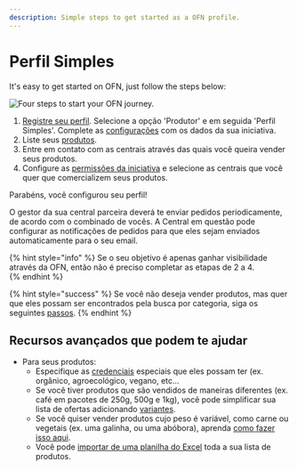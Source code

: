 ```yaml
---
description: Simple steps to get started as a OFN profile.
---
```


# Perfil Simples

It's easy to get started on OFN, just follow the steps below:

![Four steps to start your OFN journey.](../.gitbook/assets/quick-set-up-in-5-steps-profile.png)

1. [Registre seu perfil](https://app.gitbook.com/@ofn-brasil/s/guide-ofn/~/drafts/-M1agwj8wgQ-HECDEnOf/basic-features/register-and-create-your-profile).  Selecione a opção 'Produtor' e em seguida 'Perfil Simples'. Complete as [configurações](https://app.gitbook.com/@ofn-brasil/s/guide-ofn/~/drafts/-M1agwj8wgQ-HECDEnOf/basic-features/enterprise-profile/enterprise-settings) com os dados da sua iniciativa.
2. Liste seus [produtos](../recursos-basicos/products-1/products.md).
3. Entre em contato com as centrais através das quais você queira vender seus produtos.  
4. Configure as [permissões da iniciativa](https://app.gitbook.com/@ofn-brasil/s/guide-ofn/~/drafts/-M1agwj8wgQ-HECDEnOf/basic-features/enterprise-profile/enterprise-to-enterprise-permissions-e2es) e selecione as centrais que você quer que comercializem seus produtos.

Parabéns, você configurou seu perfil!

O gestor da sua central parceira deverá te enviar pedidos periodicamente, de acordo com o combinado de vocês. A Central em questão pode configurar as notificações de pedidos para que eles sejam enviados automaticamente para o seu email. 

{% hint style="info" %}
Se o seu objetivo é apenas ganhar visibilidade através da OFN, então não é preciso completar as etapas de 2 a 4.  
{% endhint %}

{% hint style="success" %}
Se você não deseja vender produtos, mas quer que eles possam ser encontrados pela busca por categoria, siga os seguintes [passos](https://app.gitbook.com/@ofn-brasil/s/guide-ofn/~/drafts/-M1agwj8wgQ-HECDEnOf/basic-features/enterprise-profile/making-a-producer-profile-searchable-by-product-category). 
{% endhint %}

## Recursos avançados que podem te ajudar

* Para seus produtos: 
  * Especifique as [credenciais](https://app.gitbook.com/@ofn-brasil/s/guide-ofn/~/drafts/-M1agwj8wgQ-HECDEnOf/basic-features/products-1/product-properties) especiais que eles possam ter \(ex. orgânico, agroecológico, vegano, etc...
  * Se você tiver produtos que são vendidos de maneiras diferentes \(ex. café em pacotes de 250g, 500g e 1kg\), você pode simplificar sua lista de ofertas adicionando [variantes](https://app.gitbook.com/@ofn-brasil/s/guide-ofn/~/drafts/-M1agwj8wgQ-HECDEnOf/basic-features/products-1/product-variants).
  * Se você quiser vender produtos cujo peso é variável, como carne ou vegetais \(ex. uma galinha, ou uma abóbora\), aprenda [como fazer isso aqui](https://app.gitbook.com/@ofn-brasil/s/guide-ofn/~/drafts/-M1agwj8wgQ-HECDEnOf/basic-features/products-1/pricing-irregular-items-kg).
  * Você pode [importar de uma planilha do Excel](https://app.gitbook.com/@ofn-brasil/s/guide-ofn/~/drafts/-M1agwj8wgQ-HECDEnOf/basic-features/products-1/product-and-inventory-import#1-import-new-products) toda a sua lista de produtos.

